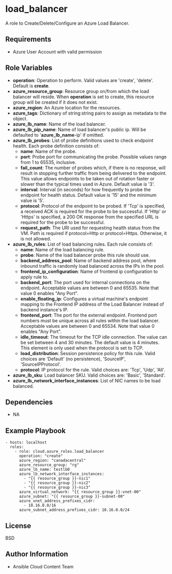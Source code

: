 load_balancer
==================

A role to Create/Delete/Configure an Azure Load Balancer.

Requirements
------------

* Azure User Account with valid permission

Role Variables
--------------

* **operation**: Operation to perform. Valid values are 'create', 'delete'. Default is **create**.
* **azure_resource_group**: Resource group on/from which the load balancer will reside. When **operation** is set to create, this resource group will be created if it does not exist.
* **azure_region**: An Azure location for the resources.
* **azure_tags**: Dictionary of string:string pairs to assign as metadata to the object.
* **azure_lb_name**: Name of the load balancer.
* **azure_lb_pip_name**: Name of load balancer's public ip. Will be defaulted to '**azure_lb_name**-ip' if omitted.
* **azure_lb_probes**: List of probe definitions used to check endpoint health. Each probe definition consists of:
  - **name**: Name of the probe.
  - **port**: Probe port for communicating the probe. Possible values range from 1 to 65535, inclusive.
  - **fail_count**: The number of probes which, if there is no response, will result in stopping further traffic from being delivered to the endpoint. This value allows endpoints to be taken out of rotation faster or slower than the typical times used in Azure. Default value is '3'.
  - **interval**: Interval (in seconds) for how frequently to probe the endpoint for health status. Default value is '15' and the minimum value is '5'.
  - **protocol**: Protocol of the endpoint to be probed. If 'Tcp' is specified, a received ACK is required for the probe to be successful. If 'Http' or 'Https' is specified, a 200 OK response from the specified URL is required for the probe to be successful.
  - **request_path**: The URI used for requesting health status from the VM. Path is required if protocol=Http or protocol=Https. Otherwise, it is not allowed.
* **azure_lb_rules**: List of load balancing rules. Each rule consists of:
  - **name**: Name of the load balancing rule.
  - **probe**: Name of the load balancer probe this rule should use.
  - **backend_address_pool**: Name of backend address pool, where inbound traffic is randomly load balanced across the IPs in the pool.
  - **frontend_ip_configuration**: Name of frontend ip configuration to apply rule to.
  - **backend_port**: The port used for internal connections on the endpoint. Acceptable values are between 0 and 65535. Note that value 0 enables "Any Port".
  - **enable_floating_ip**: Configures a virtual machine's endpoint mapping to the Frontend IP address of the Load Balancer instead of backend instance's IP.
  - **frontend_port**: The port for the external endpoint. Frontend port numbers must be unique across all rules within the load balancer. Acceptable values are between 0 and 65534. Note that value 0 enables "Any Port".
  - **idle_timeout**: The timeout for the TCP idle connection. The value can be set between 4 and 30 minutes. The default value is 4 minutes. This element is only used when the protocol is set to TCP.
  - **load_distribution**: Session persistence policy for this rule. Valid choices are 'Default' (no persistence), 'SourceIP', 'SourceIPProtocol'.
  - **protocol**: IP protocol for the rule. Valid choices are: 'Tcp', 'Udp', 'All'.
* **azure_lb_sku**: Load balancer SKU. Valid choices are: 'Basic', 'Standard'.
* **azure_lb_network_interface_instances**: List of NIC names to be load balanced.


Dependencies
------------

- NA

Example Playbook
----------------

    - hosts: localhost
      roles:
        - role: cloud.azure_roles.load_balancer
          operation: "create"
          azure_region: "canadacentral"
          azure_resource_group: "rg"
          azure_lb_name: testlb0
          azure_lb_network_interface_instances:
            - "{{ resource_group }}-nic1"
            - "{{ resource_group }}-nic2"
            - "{{ resource_group }}-nic3"
          azure_virtual_network: "{{ resource_group }}-vnet-00"
          azure_subnet: "{{ resource_group }}-subnet-00"
          azure_vnet_address_prefixes_cidr:
            - 10.16.0.0/16
          azure_subnet_address_prefixes_cidr: 10.16.0.0/24          

License
-------

BSD

Author Information
------------------

- Ansible Cloud Content Team